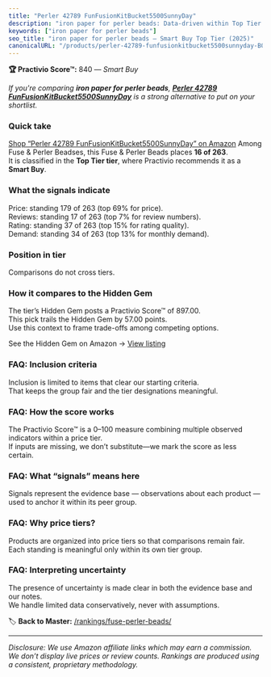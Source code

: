 ```yaml
---
title: "Perler 42789 FunFusionKitBucket5500SunnyDay"
description: "iron paper for perler beads: Data-driven within Top Tier ranking using the Practivio Score™. Positioned by quality, value, demand, findability, momentum."
keywords: ["iron paper for perler beads"]
seo_title: "iron paper for perler beads — Smart Buy Top Tier (2025)"
canonicalURL: "/products/perler-42789-funfusionkitbucket5500sunnyday-B0002YM0IE/"
---
```


**🏆 Practivio Score™:** 840 — _Smart Buy_


*If you're comparing **iron paper for perler beads**, **[Perler 42789 FunFusionKitBucket5500SunnyDay](https://www.amazon.com/dp/B0002YM0IE?tag=practivio-20)** is a strong alternative to put on your shortlist.*
### Quick take
[Shop “Perler 42789 FunFusionKitBucket5500SunnyDay” on Amazon](https://www.amazon.com/dp/B0002YM0IE?tag=practivio-20)
Among Fuse & Perler Beadses, this Fuse & Perler Beads places **16 of 263**.  
It is classified in the **Top Tier tier**, where Practivio recommends it as a **Smart Buy**.

### What the signals indicate
Price: standing 179 of 263 (top 69% for price).  
Reviews: standing 17 of 263 (top 7% for review numbers).  
Rating: standing 37 of 263 (top 15% for rating quality).  
Demand: standing 34 of 263 (top 13% for monthly demand).

### Position in tier
Comparisons do not cross tiers.

### How it compares to the Hidden Gem
The tier’s Hidden Gem posts a Practivio Score™ of 897.00.  
This pick trails the Hidden Gem by 57.00 points.  
Use this context to frame trade-offs among competing options.  

See the Hidden Gem on Amazon → [View listing](https://www.amazon.com/dp/B000ZDME7Y?tag=practivio-20)

### FAQ: Inclusion criteria
Inclusion is limited to items that clear our starting criteria.  
That keeps the group fair and the tier designations meaningful.

### FAQ: How the score works
The Practivio Score™ is a 0–100 measure combining multiple observed indicators within a price tier.  
If inputs are missing, we don’t substitute—we mark the score as less certain.

### FAQ: What “signals” means here
Signals represent the evidence base — observations about each product — used to anchor it within its peer group.

### FAQ: Why price tiers?
Products are organized into price tiers so that comparisons remain fair.  
Each standing is meaningful only within its own tier group.

### FAQ: Interpreting uncertainty
The presence of uncertainty is made clear in both the evidence base and our notes.  
We handle limited data conservatively, never with assumptions.


🏷️ **Back to Master:** [/rankings/fuse-perler-beads/](/rankings/fuse-perler-beads/)

---
_Disclosure: We use Amazon affiliate links which may earn a commission. We don’t display live prices or review counts. Rankings are produced using a consistent, proprietary methodology._
